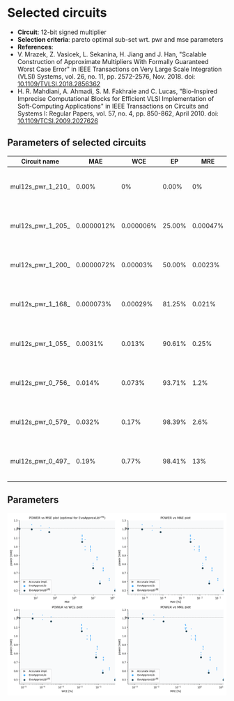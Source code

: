 
Selected circuits
===================
 - **Circuit**: 12-bit signed multiplier
 - **Selection criteria**: pareto optimal sub-set wrt. pwr and mse parameters
 - **References**: 
  - V. Mrazek, Z. Vasicek, L. Sekanina, H. Jiang and J. Han, "Scalable Construction of Approximate Multipliers With Formally Guaranteed Worst Case Error" in IEEE Transactions on Very Large Scale Integration (VLSI) Systems, vol. 26, no. 11, pp. 2572-2576, Nov. 2018. doi: [10.1109/TVLSI.2018.2856362](https://dx.doi.org/10.1109/TVLSI.2018.2856362)
  - H. R. Mahdiani, A. Ahmadi, S. M. Fakhraie and C. Lucas, "Bio-Inspired Imprecise Computational Blocks for Efficient VLSI Implementation of Soft-Computing Applications" in IEEE Transactions on Circuits and Systems I: Regular Papers, vol. 57, no. 4, pp. 850-862, April 2010. doi: [10.1109/TCSI.2009.2027626](https://dx.doi.org/10.1109/TCSI.2009.2027626)


Parameters of selected circuits
----------------------------

| Circuit name | MAE | WCE | EP | MRE | MSE | Download |
| --- |  --- | --- | --- | --- | --- | --- | 
| mul12s_pwr_1_210_ | 0.00% | 0% | 0.00% | 0% | 0.00 |  [[Verilog generic](mul12s_pwr_1_210__gen.v)] [[Verilog PDK45](mul12s_pwr_1_210__pdk45.v)]  [[C](mul12s_pwr_1_210_.c)] |
| mul12s_pwr_1_205_ | 0.0000012% | 0.000006% | 25.00% | 0.00047% | 0.20 |  [[Verilog generic](mul12s_pwr_1_205__gen.v)] [[Verilog PDK45](mul12s_pwr_1_205__pdk45.v)]  [[C](mul12s_pwr_1_205_.c)] |
| mul12s_pwr_1_200_ | 0.0000072% | 0.00003% | 50.00% | 0.0023% | 3.80 |  [[Verilog generic](mul12s_pwr_1_200__gen.v)] [[Verilog PDK45](mul12s_pwr_1_200__pdk45.v)]  [[C](mul12s_pwr_1_200_.c)] |
| mul12s_pwr_1_168_ | 0.000073% | 0.00029% | 81.25% | 0.021% | 248.20 |  [[Verilog generic](mul12s_pwr_1_168__gen.v)] [[Verilog PDK45](mul12s_pwr_1_168__pdk45.v)]  [[C](mul12s_pwr_1_168_.c)] |
| mul12s_pwr_1_055_ | 0.0031% | 0.013% | 90.61% | 0.25% | 700070.20 |  [[Verilog generic](mul12s_pwr_1_055__gen.v)] [[Verilog PDK45](mul12s_pwr_1_055__pdk45.v)]  [[C](mul12s_pwr_1_055_.c)] |
| mul12s_pwr_0_756_ | 0.014% | 0.073% | 93.71% | 1.2% | 9786716.25 |  [[Verilog generic](mul12s_pwr_0_756__gen.v)] [[Verilog PDK45](mul12s_pwr_0_756__pdk45.v)]  [[C](mul12s_pwr_0_756_.c)] |
| mul12s_pwr_0_579_ | 0.032% | 0.17% | 98.39% | 2.6% | 48933638.25 |  [[Verilog generic](mul12s_pwr_0_579__gen.v)] [[Verilog PDK45](mul12s_pwr_0_579__pdk45.v)]  [[C](mul12s_pwr_0_579_.c)] |
| mul12s_pwr_0_497_ | 0.19% | 0.77% | 98.41% | 13% | 1864368350.10 |  [[Verilog generic](mul12s_pwr_0_497__gen.v)] [[Verilog PDK45](mul12s_pwr_0_497__pdk45.v)]  [[C](mul12s_pwr_0_497_.c)] |
    
Parameters
--------------
![Parameters figure](fig.png)
             